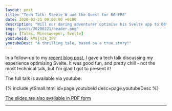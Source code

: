 ```yaml
---
layout: post
title: "Tech Talk: Stevie W and the Quest for 60 FPS"
date: 2020-02-21 09:00:00 +0100
description: "Will our daring adventurer optimise his Svelte app to 60fps? Find out in this tech talk!" 
img: "posts/20200221/header.png"
tags: [Talks, Minesweeper, Svelte]
youtubeId: kMsjn3s_3P8
youtubeDesc: "A thrilling tale, based on a true story!"
---
```


In a follow-up to my [recent blog post](http://www.stevenwaterman.uk/2020/02/17/minesweeper-optimisation.html), I gave a tech talk discussing my experience optimising Svelte.
It was good fun, and pretty chill - not the most technical talk, but I'm glad I got to present it!

The full talk is available via youtube:

{% include ytSmall.html id=page.youtubeId desc=page.youtubeDesc %}

[The slides are also available in PDF form](http://www.stevenwaterman.uk/assets/slides/stevie-w-quest-for-60-fps.pdf)

---
